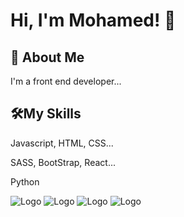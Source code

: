 
# Hi, I'm Mohamed! 👋


## 🚀 About Me
I'm a front end developer...


## 🛠My Skills
Javascript, HTML, CSS...

SASS, BootStrap, React...

Python



![Logo](https://external-content.duckduckgo.com/iu/?u=https%3A%2F%2Ftse2.mm.bing.net%2Fth%3Fid%3DOIP.KnUtCcKEsiRMmO0AVNpGUAAAAA%26pid%3DApi&f=1&ipt=d863d0b8ff73c6fedb7f94e9a9e570e87c3897a51b7b7aab48f119d6a25e531f&ipo=images)
![Logo](https://external-content.duckduckgo.com/iu/?u=https%3A%2F%2Ftse3.mm.bing.net%2Fth%3Fid%3DOIP.2kHeRrLYsfIZEOydm2sR9gAAAA%26pid%3DApi&f=1&ipt=1dda68975544ef8b5d8fa94259dd7798b3b784efef91610f10ae4ce4eddd9d9e&ipo=images)
![Logo](https://external-content.duckduckgo.com/iu/?u=https%3A%2F%2Ftse4.mm.bing.net%2Fth%3Fid%3DOIP.tWnIqtUXQGUdGeX0bM3xWgAAAA%26pid%3DApi&f=1&ipt=02e7072e8a891a58133e44af79522cccdeddf9f3c4cd7859eaed83da1d583174&ipo=images)
![Logo](https://external-content.duckduckgo.com/iu/?u=https%3A%2F%2Ftse2.mm.bing.net%2Fth%3Fid%3DOIP.Dg2rwz9oEHpB0Gvs3iTOrAAAAA%26pid%3DApi&f=1&ipt=dd9f4987f18f77686631933813791af5158d43b53f343c5658d576ba955c9b83&ipo=images)
